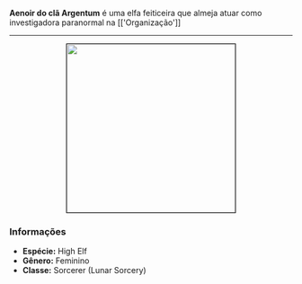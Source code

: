 **Aenoir do clã Argentum** é uma elfa feiticeira que almeja atuar como investigadora paranormal na [['Organização']]

---

<div style="text-align: center;">
<img src="https://i.imgur.com/0WuBDQy.png" width="300" style="border: 1px solid black;">
</div>

### Informações

- **Espécie:** High Elf
- **Gênero:** Feminino
- **Classe:** Sorcerer (Lunar Sorcery)
